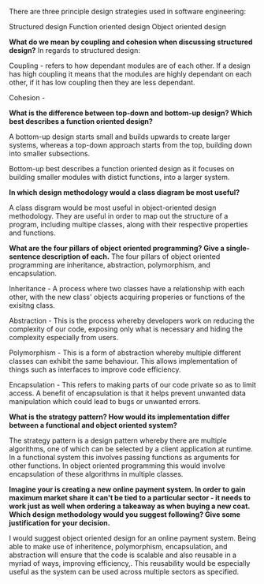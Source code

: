 There are three principle design strategies used in software engineering:

Structured design
Function oriented design
Object oriented design



**What do we mean by coupling and cohesion when discussing structured design?**
In regards to structured design:

Coupling - refers to how dependant modules are of each other. If a design has high coupling it means that the modules are highly dependant on each other, if it has low coupling then they are less dependant.

Cohesion - 


**What is the difference between top-down and bottom-up design? Which best describes a function oriented design?**

A bottom-up design starts small and builds upwards to create larger systems, whereas a top-down approach starts from the top, building down into smaller subsections.

Bottom-up best describes a function oriented design as it focuses on building smaller modules with distict functions, into a larger system.


**In which design methodology would a class diagram be most useful?**

A class disgram would be most useful in object-oriented design methodology. They are useful in order to map out the structure of a program, including multipe classes, along with their respective properties and functions.



**What are the four pillars of object oriented programming? Give a single-sentence description of each.**
The four pillars of object oriented programming are inheritance, abstraction, polymorphism, and encapsulation.

Inheritance - A process where two classes have a relationship with each other, with the new class' objects acquiring properies or functions of the exisitng class. 

Abstraction - This is the process whereby developers work on reducing the complexity of our code, exposing only what is necessary and hiding the complexity especially from users.

Polymorphism - This is a form of abstraction whereby multiple different classes can exhibit the same behaviour. This allows implementation of things such as interfaces to improve code efficiency.

Encapsulation - This refers to making parts of our code private so as to limit access. A benefit of encapsulation is that it helps prevent unwanted data manipulation which could lead to bugs or unwanted errors.



**What is the strategy pattern? How would its implementation differ between a functional and object oriented system?**

The strategy pattern is a design pattern whereby there are multiple algorithms, one of which can be selected by a client application at runtime. In a functional system this involves passing functions as arguments for other functions. In object oriented programming this would involve encapsulation of these algorithms in multiple classes.


**Imagine your is creating a new online payment system. In order to gain maximum market share it can't be tied to a particular sector - it needs to work just as well when ordering a takeaway as when buying a new coat. Which design methodology would you suggest following? Give some justification for your decision.**

I would suggest object oriented design for an online payment system. Being able to make use of inheritence, polymorphism, encapsulation, and abstraction will ensure that the code is scalable and also reusable in a myriad of ways, improving efficiency,. This reusability would be especially useful as the system can be used across multiple sectors as specified.